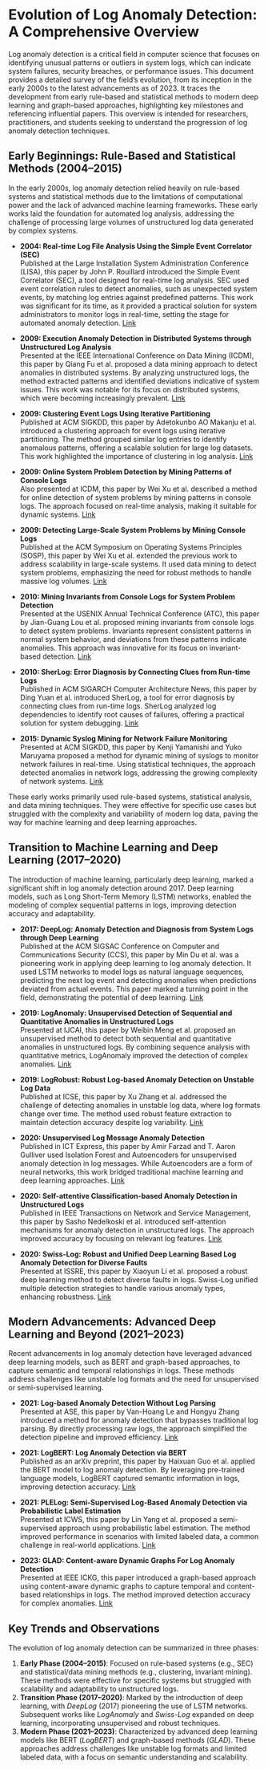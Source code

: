 # Evolution of Log Anomaly Detection: A Comprehensive Overview

Log anomaly detection is a critical field in computer science that focuses on identifying unusual patterns or outliers in system logs, which can indicate system failures, security breaches, or performance issues. This document provides a detailed survey of the field’s evolution, from its inception in the early 2000s to the latest advancements as of 2023. It traces the development from early rule-based and statistical methods to modern deep learning and graph-based approaches, highlighting key milestones and referencing influential papers. This overview is intended for researchers, practitioners, and students seeking to understand the progression of log anomaly detection techniques.

## Early Beginnings: Rule-Based and Statistical Methods (2004–2015)
In the early 2000s, log anomaly detection relied heavily on rule-based systems and statistical methods due to the limitations of computational power and the lack of advanced machine learning frameworks. These early works laid the foundation for automated log analysis, addressing the challenge of processing large volumes of unstructured log data generated by complex systems.

- **2004: Real-time Log File Analysis Using the Simple Event Correlator (SEC)**  
  Published at the Large Installation System Administration Conference (LISA), this paper by John P. Rouillard introduced the Simple Event Correlator (SEC), a tool designed for real-time log analysis. SEC used event correlation rules to detect anomalies, such as unexpected system events, by matching log entries against predefined patterns. This work was significant for its time, as it provided a practical solution for system administrators to monitor logs in real-time, setting the stage for automated anomaly detection. [Link](https://www.usenix.org/conference/lisa-04/real-time-log-file-analysis-using-simple-event-correlator-sec)

- **2009: Execution Anomaly Detection in Distributed Systems through Unstructured Log Analysis**  
  Presented at the IEEE International Conference on Data Mining (ICDM), this paper by Qiang Fu et al. proposed a data mining approach to detect anomalies in distributed systems. By analyzing unstructured logs, the method extracted patterns and identified deviations indicative of system issues. This work was notable for its focus on distributed systems, which were becoming increasingly prevalent. [Link](https://ieeexplore.ieee.org/document/5363609)

- **2009: Clustering Event Logs Using Iterative Partitioning**  
  Published at ACM SIGKDD, this paper by Adetokunbo AO Makanju et al. introduced a clustering approach for event logs using iterative partitioning. The method grouped similar log entries to identify anomalous patterns, offering a scalable solution for large log datasets. This work highlighted the importance of clustering in log analysis. [Link](https://dl.acm.org/doi/10.1145/1557019.1557099)

- **2009: Online System Problem Detection by Mining Patterns of Console Logs**  
  Also presented at ICDM, this paper by Wei Xu et al. described a method for online detection of system problems by mining patterns in console logs. The approach focused on real-time analysis, making it suitable for dynamic systems. [Link](https://ieeexplore.ieee.org/document/5363608)

- **2009: Detecting Large-Scale System Problems by Mining Console Logs**  
  Published at the ACM Symposium on Operating Systems Principles (SOSP), this paper by Wei Xu et al. extended the previous work to address scalability in large-scale systems. It used data mining to detect system problems, emphasizing the need for robust methods to handle massive log volumes. [Link](https://dl.acm.org/doi/10.1145/1629575.1629583)

- **2010: Mining Invariants from Console Logs for System Problem Detection**  
  Presented at the USENIX Annual Technical Conference (ATC), this paper by Jian-Guang Lou et al. proposed mining invariants from console logs to detect system problems. Invariants represent consistent patterns in normal system behavior, and deviations from these patterns indicate anomalies. This approach was innovative for its focus on invariant-based detection. [Link](https://www.usenix.org/conference/atc10/mining-invariants-console-logs-system-problem-detection)

- **2010: SherLog: Error Diagnosis by Connecting Clues from Run-time Logs**  
  Published in ACM SIGARCH Computer Architecture News, this paper by Ding Yuan et al. introduced SherLog, a tool for error diagnosis by connecting clues from run-time logs. SherLog analyzed log dependencies to identify root causes of failures, offering a practical solution for system debugging. [Link](https://dl.acm.org/doi/10.1145/1816038.1816053)

- **2015: Dynamic Syslog Mining for Network Failure Monitoring**  
  Presented at ACM SIGKDD, this paper by Kenji Yamanishi and Yuko Maruyama proposed a method for dynamic mining of syslogs to monitor network failures in real-time. Using statistical techniques, the approach detected anomalies in network logs, addressing the growing complexity of network systems. [Link](https://dl.acm.org/doi/10.1145/2783258.2783396)

These early works primarily used rule-based systems, statistical analysis, and data mining techniques. They were effective for specific use cases but struggled with the complexity and variability of modern log data, paving the way for machine learning and deep learning approaches.

## Transition to Machine Learning and Deep Learning (2017–2020)
The introduction of machine learning, particularly deep learning, marked a significant shift in log anomaly detection around 2017. Deep learning models, such as Long Short-Term Memory (LSTM) networks, enabled the modeling of complex sequential patterns in logs, improving detection accuracy and adaptability.

- **2017: DeepLog: Anomaly Detection and Diagnosis from System Logs through Deep Learning**  
  Published at the ACM SIGSAC Conference on Computer and Communications Security (CCS), this paper by Min Du et al. was a pioneering work in applying deep learning to log anomaly detection. It used LSTM networks to model logs as natural language sequences, predicting the next log event and detecting anomalies when predictions deviated from actual events. This paper marked a turning point in the field, demonstrating the potential of deep learning. [Link](https://dl.acm.org/doi/10.1145/3133956.3134015)

- **2019: LogAnomaly: Unsupervised Detection of Sequential and Quantitative Anomalies in Unstructured Logs**  
  Presented at IJCAI, this paper by Weibin Meng et al. proposed an unsupervised method to detect both sequential and quantitative anomalies in unstructured logs. By combining sequence analysis with quantitative metrics, LogAnomaly improved the detection of complex anomalies. [Link](https://www.ijcai.org/proceedings/2019/658)

- **2019: LogRobust: Robust Log-based Anomaly Detection on Unstable Log Data**  
  Published at ICSE, this paper by Xu Zhang et al. addressed the challenge of detecting anomalies in unstable log data, where log formats change over time. The method used robust feature extraction to maintain detection accuracy despite log variability. [Link](https://dl.acm.org/doi/10.1145/3338906.3338931)

- **2020: Unsupervised Log Message Anomaly Detection**  
  Published in ICT Express, this paper by Amir Farzad and T. Aaron Gulliver used Isolation Forest and Autoencoders for unsupervised anomaly detection in log messages. While Autoencoders are a form of neural networks, this work bridged traditional machine learning and deep learning approaches. [Link](https://www.sciencedirect.com/science/article/pii/S2405959520300643)

- **2020: Self-attentive Classification-based Anomaly Detection in Unstructured Logs**  
  Published in IEEE Transactions on Network and Service Management, this paper by Sasho Nedelkoski et al. introduced self-attention mechanisms for anomaly detection in unstructured logs. The approach improved accuracy by focusing on relevant log features. [Link](https://ieeexplore.ieee.org/document/9075527)

- **2020: Swiss-Log: Robust and Unified Deep Learning Based Log Anomaly Detection for Diverse Faults**  
  Presented at ISSRE, this paper by Xiaoyun Li et al. proposed a robust deep learning method to detect diverse faults in logs. Swiss-Log unified multiple detection strategies to handle various anomaly types, enhancing robustness. [Link](https://ieeexplore.ieee.org/document/9291725)

## Modern Advancements: Advanced Deep Learning and Beyond (2021–2023)
Recent advancements in log anomaly detection have leveraged advanced deep learning models, such as BERT and graph-based approaches, to capture semantic and temporal relationships in logs. These methods address challenges like unstable log formats and the need for unsupervised or semi-supervised learning.

- **2021: Log-based Anomaly Detection Without Log Parsing**  
  Presented at ASE, this paper by Van-Hoang Le and Hongyu Zhang introduced a method for anomaly detection that bypasses traditional log parsing. By directly processing raw logs, the approach simplified the detection pipeline and improved efficiency. [Link](https://ieeexplore.ieee.org/document/9654299)

- **2021: LogBERT: Log Anomaly Detection via BERT**  
  Published as an arXiv preprint, this paper by Haixuan Guo et al. applied the BERT model to log anomaly detection. By leveraging pre-trained language models, LogBERT captured semantic information in logs, improving detection accuracy. [Link](https://arxiv.org/abs/2103.04475)

- **2021: PLELog: Semi-Supervised Log-Based Anomaly Detection via Probabilistic Label Estimation**  
  Presented at ICWS, this paper by Lin Yang et al. proposed a semi-supervised approach using probabilistic label estimation. The method improved performance in scenarios with limited labeled data, a common challenge in real-world applications. [Link](https://ieeexplore.ieee.org/document/9401970)

- **2023: GLAD: Content-aware Dynamic Graphs For Log Anomaly Detection**  
  Presented at IEEE ICKG, this paper introduced a graph-based approach using content-aware dynamic graphs to capture temporal and content-based relationships in logs. The method improved detection accuracy for complex anomalies. [Link](https://arxiv.org/abs/2309.05953)

## Key Trends and Observations
The evolution of log anomaly detection can be summarized in three phases:
1. **Early Phase (2004–2015)**: Focused on rule-based systems (e.g., SEC) and statistical/data mining methods (e.g., clustering, invariant mining). These methods were effective for specific systems but struggled with scalability and adaptability to unstructured logs.
2. **Transition Phase (2017–2020)**: Marked by the introduction of deep learning, with *DeepLog* (2017) pioneering the use of LSTM networks. Subsequent works like *LogAnomaly* and *Swiss-Log* expanded on deep learning, incorporating unsupervised and robust techniques.
3. **Modern Phase (2021–2023)**: Characterized by advanced deep learning models like BERT (*LogBERT*) and graph-based methods (*GLAD*). These approaches address challenges like unstable log formats and limited labeled data, with a focus on semantic understanding and scalability.

